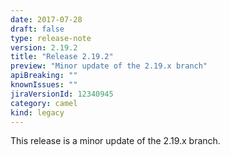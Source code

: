 ```yaml
---
date: 2017-07-28
draft: false 
type: release-note
version: 2.19.2
title: "Release 2.19.2"
preview: "Minor update of the 2.19.x branch"
apiBreaking: ""
knownIssues: ""
jiraVersionId: 12340945
category: camel
kind: legacy
---
```


This release is a minor update of the 2.19.x branch.
